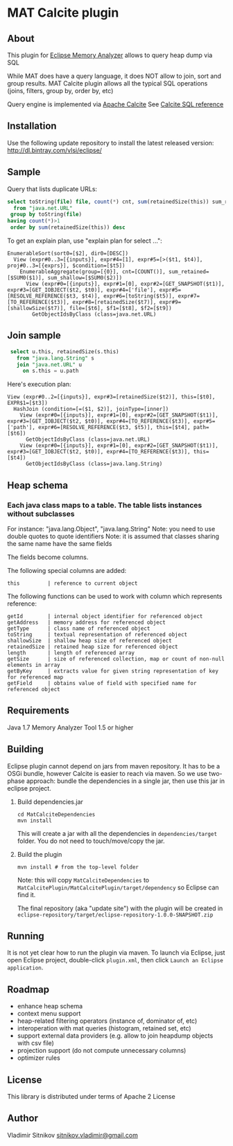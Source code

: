 MAT Calcite plugin
==================

About
-----
This plugin for [Eclipse Memory Analyzer](http://www.eclipse.org/mat) allows to query heap dump via SQL

While MAT does have a query language, it does NOT allow to join, sort and group results.
MAT Calcite plugin allows all the typical SQL operations (joins, filters, group by, order by, etc)

Query engine is implemented via [Apache Calcite](https://calcite.apache.org)
See [Calcite SQL reference](https://calcite.apache.org/docs/reference.html)

Installation
------------

Use the following update repository to install the latest released version: http://dl.bintray.com/vlsi/eclipse/

Sample
------

Query that lists duplicate URLs:

```sql
select toString(file) file, count(*) cnt, sum(retainedSize(this)) sum_retained, sum(shallowSize(this)) sum_shallow
  from "java.net.URL"
 group by toString(file)
having count(*)>1
 order by sum(retainedSize(this)) desc
```

To get an explain plan, use "explain plan for select ...":

```
EnumerableSort(sort0=[$2], dir0=[DESC])
  View (expr#0..3=[{inputs}], expr#4=[1], expr#5=[>($t1, $t4)], proj#0..3=[{exprs}], $condition=[$t5])
    EnumerableAggregate(group=[{0}], cnt=[COUNT()], sum_retained=[$SUM0($1)], sum_shallow=[$SUM0($2)])
      View (expr#0=[{inputs}], expr#1=[0], expr#2=[GET_SNAPSHOT($t1)], expr#3=[GET_IOBJECT($t2, $t0)], expr#4=['file'], expr#5=[RESOLVE_REFERENCE($t3, $t4)], expr#6=[toString($t5)], expr#7=[TO_REFERENCE($t3)], expr#8=[retainedSize($t7)], expr#9=[shallowSize($t7)], file=[$t6], $f1=[$t8], $f2=[$t9])
        GetObjectIdsByClass (class=java.net.URL)
```

Join sample
-----------

```sql
 select u.this, retainedSize(s.this)
   from "java.lang.String" s
   join "java.net.URL" u
     on s.this = u.path
```

Here's execution plan:

```
View (expr#0..2=[{inputs}], expr#3=[retainedSize($t2)], this=[$t0], EXPR$1=[$t3])
  HashJoin (condition=[=($1, $2)], joinType=[inner])
    View (expr#0=[{inputs}], expr#1=[0], expr#2=[GET_SNAPSHOT($t1)], expr#3=[GET_IOBJECT($t2, $t0)], expr#4=[TO_REFERENCE($t3)], expr#5=['path'], expr#6=[RESOLVE_REFERENCE($t3, $t5)], this=[$t4], path=[$t6])
      GetObjectIdsByClass (class=java.net.URL)
    View (expr#0=[{inputs}], expr#1=[0], expr#2=[GET_SNAPSHOT($t1)], expr#3=[GET_IOBJECT($t2, $t0)], expr#4=[TO_REFERENCE($t3)], this=[$t4])
      GetObjectIdsByClass (class=java.lang.String)
```

Heap schema
-----------

### Each java class maps to a table. The table lists instances without subclasses
 For instance: "java.lang.Object", "java.lang.String"
 Note: you need to use double quotes to quote identifiers
 Note: it is assumed that classes sharing the same name have the same fields

 The fields become columns.

 The following special columns are added:

    this         | reference to current object

 The following functions can be used to work with column which represents reference:

    getId        | internal object identifier for referenced object
    getAddress   | memory address for referenced object
    getType      | class name of referenced object
    toString     | textual representation of referenced object
    shallowSize  | shallow heap size of referenced object
    retainedSize | retained heap size for referenced object
    length       | length of referenced array
    getSize      | size of referenced collection, map or count of non-null elements in array
    getByKey     | extracts value for given string representation of key for referenced map
    getField     | obtains value of field with specified name for referenced object

Requirements
------------
Java 1.7
Memory Analyzer Tool 1.5 or higher


Building
--------

Eclipse plugin cannot depend on jars from maven repository.
It has to be a OSGi bundle, however Calcite is easier to reach via maven.
So we use two-phase approach: bundle the dependencies in a single jar, then use this jar in eclipse project.

1. Build dependencies.jar

    ```
    cd MatCalciteDependencies
    mvn install
    ```

    This will create a jar with all the dependencies in `dependencies/target` folder.
    You do not need to touch/move/copy the jar.

2. Build the plugin

    ```
    mvn install # from the top-level folder
    ```

    Note: this will copy `MatCalciteDependencies` to `MatCalcitePlugin/MatCalcitePlugin/target/dependency` so Eclipse can find it.

    The final repository (aka "update site") with the plugin will be created in `eclipse-repository/target/eclipse-repository-1.0.0-SNAPSHOT.zip`


Running
-------

It is not yet clear how to run the plugin via maven.
To launch via Eclipse, just open Eclipse project, double-click `plugin.xml`, then click `Launch an Eclipse application`.

Roadmap
-------

- enhance heap schema
- context menu support
- heap-related filtering operators (instance of, dominator of, etc)
- interoperation with mat queries (histogram, retained set, etc)
- support external data providers (e.g. allow to join heapdump objects with csv file)
- projection support (do not compute unnecessary columns)
- optimizer rules

License
-------
This library is distributed under terms of Apache 2 License

Author
------
Vladimir Sitnikov <sitnikov.vladimir@gmail.com>
